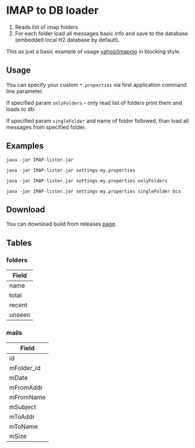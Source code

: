 # IMAP to DB loader

1. Reads list of imap folders
2. For each folder load all messages basic info and save to the database (embedded local H2 database by default).

This as just a basic example of usage [yahoo/imapnio](https://github.com/yahoo/imapnio) in blocking style. 

## Usage
You can specify your custom `*.properties` via first application command line parameter.

If specified param `onlyFolders` - only read list of folders print them and loads to db.

If specified param `singleFolder` and name of folder followed, than load all messages from specified folder.

## Examples

`java -jar IMAP-lister.jar`

`java -jar IMAP-lister.jar settings-my.properties`

`java -jar IMAP-lister.jar settings-my.properties onlyFolders`

`java -jar IMAP-lister.jar settings-my.properties singleFolder bcs`


## Download
You can download build from releases [page](https://github.com/ognivo777/IMAP2DB/releases).

## Tables

### folders
| Field   |
|---------|
| name    |
| total   |
| recent  |
| unseen  |

### mails
| Field       |
|-------------|
| id          |
| mFolder_id  |
| mDate       |
| mFromAddr   |
| mFromName   |
| mSubject    |
| mToAddr     |
| mToName     |
| mSize       |
